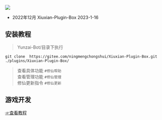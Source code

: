 
 [![](https://profile-counter.glitch.me/Xiuxian-Plugin-Box/count.svg)](https://gitee.com/ningmengchongshui/Xiuxian-Plugin-Box)   

- 2022年12月 Xiuxian-Plugin-Box 2023-1-16    

## 安装教程
>Yunzai-Bot/目录下执行      
```
git clone  https://gitee.com/ningmengchongshui/Xiuxian-Plugin-Box.git ./plugins/Xiuxian-Plugin-Box/   
```
>查看具体功能  `#修仙帮助`   
>查看管理功能  `#修仙管理`     
>修仙更新指令 `#修仙更新`  

## 游戏开发
[☞查看教程](https://gitee.com/ningmengchongshui/game-development)
